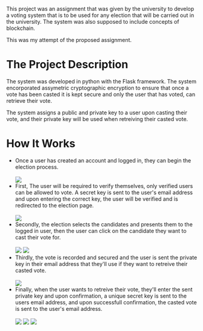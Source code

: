 <p>This project was an assignment that was given by the university to develop a voting system that is to be used for any election that will be carried out in the university. The system was also supposed to include concepts of blockchain.</p>
<p>This was my attempt of the proposed assignment.</p>
<h1>The Project Description</h1>
<p>The system was developed in python with the Flask framework. The system encorporated assymetric cryptographic encryption to ensure that once a vote has been casted it is kept secure and only the user that has voted, can retrieve their vote.</p>
<p>The system assigns a public and private key to a user upon casting their vote, and their private key will be used when retreiving their casted vote.</p>
<h1>How It Works</h1>
<ul>
<li>Once a user has created an account and logged in, they can begin the election process.</li><br>
<img src="https://user-images.githubusercontent.com/63863253/190230930-e165f66b-5832-42aa-a125-fbb9bfd46751.png">
<li>First, The user will be required to verify themselves, only verified users can be allowed to vote. A secret key is sent to the user's email address and upon entering the correct key, the user will be verified and is redirected to the election page.</li><br>
<img src="https://user-images.githubusercontent.com/63863253/190231279-f816382b-b80a-4c87-a2f0-541ba5aa96a6.png">
<li>Secondly, the election selects the candidates and presents them to the logged in user, then the user can click on the candidate they want to cast their vote for.</li><br>
<img src="https://user-images.githubusercontent.com/63863253/190231459-b95b9c51-ecdb-4671-b78c-414eb7cf40d3.png">
<img src="https://user-images.githubusercontent.com/63863253/190231694-089cd537-e96c-4287-885e-2350506cdf98.png">
<li>Thirdly, the vote is recorded and secured and the user is sent the private key in their email address that they'll use if they want to retreive their casted vote.</li><br>
<img src="https://user-images.githubusercontent.com/63863253/190231791-20990368-4d15-44eb-a297-c92214bfe954.png">
<li>Finally, when the user wants to retreive their vote, they'll enter the sent private key and upon confirmation, a unique secret key is sent to the users email address, and upon successfull confirmation, the casted vote is sent to the user's email address.</li><br>
<img src="https://user-images.githubusercontent.com/63863253/190232002-57d8e028-0674-4166-9dec-097b2264467a.png">
<img src="https://user-images.githubusercontent.com/63863253/190232592-3ec92665-2c87-45bc-85cf-c863ec5c7ae8.png">
<img src="https://user-images.githubusercontent.com/63863253/190232275-fe297854-b977-418e-9076-69d3f70d3f3b.png">
</ul>
